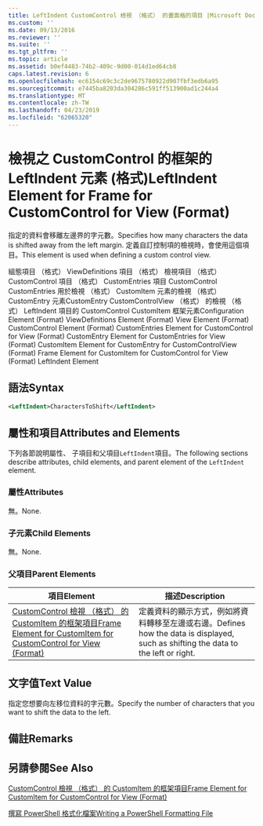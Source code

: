 ```yaml
---
title: LeftIndent CustomControl 檢視 （格式） 的畫面格的項目 |Microsoft Docs
ms.custom: ''
ms.date: 09/13/2016
ms.reviewer: ''
ms.suite: ''
ms.tgt_pltfrm: ''
ms.topic: article
ms.assetid: b0ef4483-74b2-409c-9d00-014d1ed64cb8
caps.latest.revision: 6
ms.openlocfilehash: ec6154c69c3c2de9675780922d907fbf3edb6a95
ms.sourcegitcommit: e7445ba8203da304286c591ff513900ad1c244a4
ms.translationtype: MT
ms.contentlocale: zh-TW
ms.lasthandoff: 04/23/2019
ms.locfileid: "62065320"
---
```

# <a name="leftindent-element-for-frame-for-customcontrol-for-view-format"></a><span data-ttu-id="dbab6-102">檢視之 CustomControl 的框架的 LeftIndent 元素 (格式)</span><span class="sxs-lookup"><span data-stu-id="dbab6-102">LeftIndent Element for Frame for CustomControl for View (Format)</span></span>

<span data-ttu-id="dbab6-103">指定的資料會移離左邊界的字元數。</span><span class="sxs-lookup"><span data-stu-id="dbab6-103">Specifies how many characters the data is shifted away from the left margin.</span></span> <span data-ttu-id="dbab6-104">定義自訂控制項的檢視時，會使用這個項目。</span><span class="sxs-lookup"><span data-stu-id="dbab6-104">This element is used when defining a custom control view.</span></span>

<span data-ttu-id="dbab6-105">組態項目 （格式） ViewDefinitions 項目 （格式） 檢視項目 （格式） CustomControl 項目 （格式） CustomEntries 項目 CustomControl CustomEntries 用於檢視 （格式） CustomItem 元素的檢視 （格式） CustomEntry 元素CustomEntry CustomControlView （格式） 的檢視 （格式） LeftIndent 項目的 CustomControl CustomItem 框架元素</span><span class="sxs-lookup"><span data-stu-id="dbab6-105">Configuration Element (Format) ViewDefinitions Element (Format) View Element (Format) CustomControl Element (Format) CustomEntries Element for CustomControl for View (Format) CustomEntry Element for CustomEntries for View (Format) CustomItem Element for CustomEntry for CustomControlView (Format) Frame Element for CustomItem for CustomControl for View (Format) LeftIndent Element</span></span>

## <a name="syntax"></a><span data-ttu-id="dbab6-106">語法</span><span class="sxs-lookup"><span data-stu-id="dbab6-106">Syntax</span></span>

```xml
<LeftIndent>CharactersToShift</LeftIndent>
```

## <a name="attributes-and-elements"></a><span data-ttu-id="dbab6-107">屬性和項目</span><span class="sxs-lookup"><span data-stu-id="dbab6-107">Attributes and Elements</span></span>

<span data-ttu-id="dbab6-108">下列各節說明屬性、 子項目和父項目`LeftIndent`項目。</span><span class="sxs-lookup"><span data-stu-id="dbab6-108">The following sections describe attributes, child elements, and parent element of the `LeftIndent` element.</span></span>

### <a name="attributes"></a><span data-ttu-id="dbab6-109">屬性</span><span class="sxs-lookup"><span data-stu-id="dbab6-109">Attributes</span></span>

<span data-ttu-id="dbab6-110">無。</span><span class="sxs-lookup"><span data-stu-id="dbab6-110">None.</span></span>

### <a name="child-elements"></a><span data-ttu-id="dbab6-111">子元素</span><span class="sxs-lookup"><span data-stu-id="dbab6-111">Child Elements</span></span>

<span data-ttu-id="dbab6-112">無。</span><span class="sxs-lookup"><span data-stu-id="dbab6-112">None.</span></span>

### <a name="parent-elements"></a><span data-ttu-id="dbab6-113">父項目</span><span class="sxs-lookup"><span data-stu-id="dbab6-113">Parent Elements</span></span>

|<span data-ttu-id="dbab6-114">項目</span><span class="sxs-lookup"><span data-stu-id="dbab6-114">Element</span></span>|<span data-ttu-id="dbab6-115">描述</span><span class="sxs-lookup"><span data-stu-id="dbab6-115">Description</span></span>|
|-------------|-----------------|
|[<span data-ttu-id="dbab6-116">CustomControl 檢視 （格式） 的 CustomItem 的框架項目</span><span class="sxs-lookup"><span data-stu-id="dbab6-116">Frame Element for CustomItem for CustomControl for View (Format)</span></span>](./frame-element-for-customitem-for-customcontrol-for-view-format.md)|<span data-ttu-id="dbab6-117">定義資料的顯示方式，例如將資料轉移至左邊或右邊。</span><span class="sxs-lookup"><span data-stu-id="dbab6-117">Defines how the data is displayed, such as shifting the data to the left or right.</span></span>|

## <a name="text-value"></a><span data-ttu-id="dbab6-118">文字值</span><span class="sxs-lookup"><span data-stu-id="dbab6-118">Text Value</span></span>

<span data-ttu-id="dbab6-119">指定您想要向左移位資料的字元數。</span><span class="sxs-lookup"><span data-stu-id="dbab6-119">Specify the number of characters that you want to shift the data to the left.</span></span>

## <a name="remarks"></a><span data-ttu-id="dbab6-120">備註</span><span class="sxs-lookup"><span data-stu-id="dbab6-120">Remarks</span></span>

## <a name="see-also"></a><span data-ttu-id="dbab6-121">另請參閱</span><span class="sxs-lookup"><span data-stu-id="dbab6-121">See Also</span></span>

[<span data-ttu-id="dbab6-122">CustomControl 檢視 （格式） 的 CustomItem 的框架項目</span><span class="sxs-lookup"><span data-stu-id="dbab6-122">Frame Element for CustomItem for CustomControl for View (Format)</span></span>](./frame-element-for-customitem-for-customcontrol-for-view-format.md)

[<span data-ttu-id="dbab6-123">撰寫 PowerShell 格式化檔案</span><span class="sxs-lookup"><span data-stu-id="dbab6-123">Writing a PowerShell Formatting File</span></span>](./writing-a-powershell-formatting-file.md)
